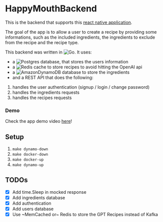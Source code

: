 # HappyMouthBackend

This is the backend that supports this [react native application](https://github.com/rubengomes8/HappyMouth). 

The goal of the app is to allow a user to create a recipe by providing some informations, such as the included ingredients, the ingredients to exclude from the recipe and the recipe type. 

This backend was written in ![Go](https://img.shields.io/badge/go-%2300ADD8.svg?style=for-the-badge&logo=go&logoColor=white). It uses:
- a ![Postgres](https://img.shields.io/badge/postgres-%23316192.svg?style=for-the-badge&logo=postgresql&logoColor=white) database, that stores the users information
- a ![Redis](https://img.shields.io/badge/redis-%23DD0031.svg?style=for-the-badge&logo=redis&logoColor=white) cache to store recipes to avoid hitting the OpenAI api
- a ![AmazonDynamoDB](https://img.shields.io/badge/Amazon%20DynamoDB-4053D6?style=for-the-badge&logo=Amazon%20DynamoDB&logoColor=white) database to store the ingredients
- and a REST API that does the following:
1. handles the user authentication (signup / login / change password)
2. handles the ingredients requests
3. handles the recipes requests


### Demo
Check the app demo video [here](quick_demo.mov)!

## Setup
1. `make dynamo-down`
2. `make docker-down`
3. `make docker-up`
4. `make dynamo-up`

## TODOs
- [x] Add time.Sleep in mocked response
- [x] Add ingredients database
- [x] Add authentication
- [x] Add users database
- [x] Use ~MemCached or~ Redis to store the GPT Recipes instead of Kafka
